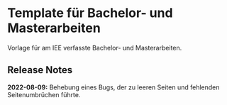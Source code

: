 # Template für Bachelor- und Masterarbeiten
Vorlage für am IEE verfasste Bachelor- und Masterarbeiten.

## Release Notes
**2022-08-09:** Behebung eines Bugs, der zu leeren Seiten und fehlenden Seitenumbrüchen führte.
